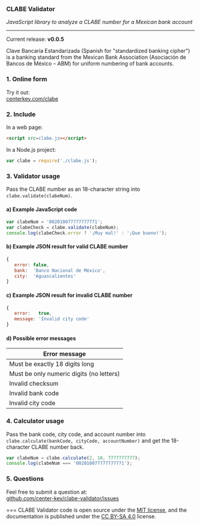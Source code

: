 ### CLABE Validator

*JavaScript library to analyze a CLABE number for a Mexican bank account*

---
Current release: **v0.0.5**

Clave Bancaria Estandarizada (Spanish for "standardized banking cipher") is a banking
standard from the Mexican Bank Association (Asociación de Bancos de México &ndash; ABM) for
uniform numbering of bank accounts.

### 1. Online form
Try it out:<br>
[centerkey.com/clabe](http://centerkey.com/clabe/)

### 2. Include
In a web page:
```html
<script src=clabe.js></script>
```

In a Node.js project:
```javascript
var clabe = require('./clabe.js');
```

### 3. Validator usage
Pass the CLABE number as an 18-character string into `clabe.validate(clabeNum)`.

#### a) Example JavaScript code
```javascript
var clabeNum = '002010077777777771';
var clabeCheck = clabe.validate(clabeNum);
console.log(clabeCheck.error ? '¡Muy mal!' : '¡Que bueno!');
```

#### b) Example JSON result for valid CLABE number
```javascript
{
   error: false,
   bank:  'Banco Nacional de México',
   city:  'Aguascalientes'
}
```

#### c) Example JSON result for invalid CLABE number
```javascript
{
   error:   true,
   message: 'Invalid city code'
}
```

#### d) Possible error messages
| Error message                            |
| ---------------------------------------- |
| Must be exactly 18 digits long           |
| Must be only numeric digits (no letters) |
| Invalid checksum                         |
| Invalid bank code                        |
| Invalid city code                        |

### 4. Calculator usage
Pass the bank code, city code, and account number into `clabe.calculate(bankCode, cityCode, accountNumber)` and get the 18-character CLABE number back.

```javascript
var clabeNum = clabe.calculate(2, 10, 7777777777);
console.log(clabeNum === '002010077777777771');
```

### 5. Questions
Feel free to submit a question at:<br>
[github.com/center-key/clabe-validator/issues](https://github.com/center-key/clabe-validator/issues)

===
CLABE Validator code is open source under the
[MIT license](https://github.com/center-key/clabe-validator/blob/master/LICENSE.txt),
and the documentation is published under the
[CC BY-SA 4.0](http://creativecommons.org/licenses/by-sa/4.0) license.
